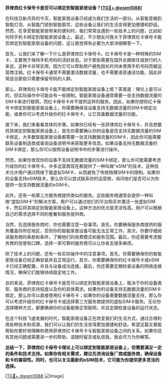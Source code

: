 **菲律宾红卡保号卡是否可以绑定到智能家居设备？[[TG💪+ @esim1088](https://t.me/s/esim1088)]**

在科技日新月异的今天，智能家居设备已经成为我们生活的一部分。从智能音箱到智能灯泡，从智能门锁到智能窗帘，这些设备让我们的生活变得更加便捷和舒适。然而，在享受智能家居带来的便利时，我们常常会遇到一些技术上的问题，比如如何将手机卡绑定到智能家居设备上。最近，不少朋友问我关于菲律宾红卡保号卡能否绑定到智能家居设备的问题，这让我觉得有必要为大家详细解答一下。

首先，让我们来了解一下什么是菲律宾红卡保号卡。红卡保号卡是一种特殊的SIM卡，主要用于保持手机号码的活跃状态。对于那些需要在国外长期居住或旅行的人来说，这种卡非常实用，因为它可以帮助用户避免因长时间未使用手机号码而被运营商注销。红卡保号卡通常不需要激活数据流量，也不需要语音通话功能，因此非常适合那些只需要保留号码的人群。

那么，菲律宾红卡保号卡能不能绑定到智能家居设备上呢？答案是：理论上是可以的，但实际操作中可能会有一些限制。智能家居设备通常需要一张支持数据流量的SIM卡来进行联网，而红卡保号卡并不提供这样的服务。因此，如果你想将红卡保号卡绑定到智能家居设备上，你需要确保该设备支持无数据流量的SIM卡绑定功能，或者你可以考虑升级你的红卡保号卡，让它具备数据流量的功能。

接下来，我们来看看具体的步骤。如果你已经有一张菲律宾红卡保号卡，并且想要将其绑定到智能家居设备上，首先你需要确认你的设备是否支持无数据流量的SIM卡绑定。大多数智能家居设备都需要一张支持数据流量的SIM卡，因此你可能需要联系设备制造商或查阅设备说明书来获取更多信息。如果设备支持无数据流量的SIM卡绑定，那么你可以按照设备说明书中的步骤进行操作。

然而，如果你发现你的设备不支持无数据流量的SIM卡绑定，那么你可能需要考虑升级你的红卡保号卡。许多运营商现在都提供了一种叫做“eSIM”的技术，这种技术允许用户通过网络下载虚拟SIM卡，从而避免了传统物理SIM卡的限制。如果你的设备支持eSIM技术，那么你可以尝试联系你的运营商，询问他们是否可以为你提供一张支持数据流量的eSIM卡。

此外，还有一些第三方服务商提供类似的服务。这些服务商通常会提供一种叫做“虚拟SIM卡”的解决方案，用户可以通过他们的平台购买并激活一张虚拟SIM卡，然后将其绑定到智能家居设备上。这种方法的优点是灵活性高，用户可以根据自己的需求选择不同的套餐和服务提供商。

当然，在选择服务商时，你也需要注意一些事项。首先，你要确保服务商提供的服务覆盖你所在地区，否则你的智能家居设备可能无法正常工作。其次，你要仔细阅读服务商的条款和条件，了解他们的收费模式和服务范围。最后，你还需要考虑服务商的信誉和口碑，选择一家可靠的服务商可以让你省去很多麻烦。

除了技术上的问题，还有一些实际操作中的注意事项。首先，你需要确保你的智能家居设备已经正确安装并且正常运行。其次，你需要确保你的红卡保号卡或eSIM卡已经正确配置，并且与设备成功连接。最后，你还需要定期检查设备的网络连接情况，确保它们能够持续稳定地工作。

总的来说，菲律宾红卡保号卡是否可以绑定到智能家居设备上，取决于你的设备类型、服务商的支持程度以及你的具体需求。如果你的设备支持无数据流量的SIM卡绑定，那么你可以直接使用红卡保号卡；如果你的设备需要数据流量支持，那么你可以考虑升级你的红卡保号卡或选择第三方服务商提供的虚拟SIM卡服务。无论你选择哪种方式，都要确保你的设备能够正常联网，并且定期检查设备的运行状态。

在这个科技飞速发展的时代，智能家居设备正在改变我们的生活方式。通过合理利用各种技术和资源，我们可以让我们的生活变得更加便捷和舒适。希望这篇文章能帮助你更好地理解和使用菲律宾红卡保号卡与智能家居设备之间的关系。如果你还有其他问题或需要进一步的帮助，请随时留言或私信我，我会尽力为你解答。

**总结一下，菲律宾红卡保号卡理论上可以绑定到智能家居设备上，但需要满足一定的条件和技术支持。如果你有相关需求，建议先咨询设备厂商或服务商，确保设备和卡的兼容性。同时，也可以关注最新的eSIM技术，它可能为你提供更多灵活的选择。**

[[TG💪+ @esim1088](https://t.me/s/esim1088) ![Image](https://i.postimg.cc/4NQfJmqS/Snipaste-2025-05-13-00-14-12.png)]
